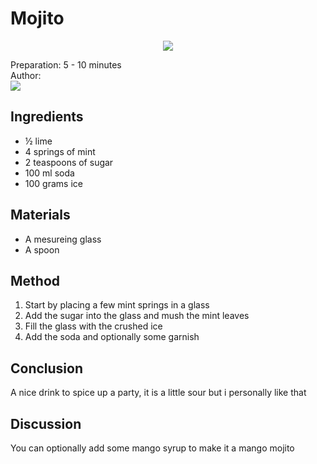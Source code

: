 # Mojito
<p align="center">
<img src="example.png" />
</p>

Preparation: 5 - 10 minutes  
Author:  
<a href="https://discord.com"><img src="https://img.shields.io/badge/Discord-Drillenissen%234268-25?style=for-the-badge&logo=discord" /> </a>  


## Ingredients
 - ½ lime
 - 4 springs of mint
 - 2 teaspoons of sugar
 - 100 ml soda
 - 100 grams ice

## Materials
 - A mesureing glass
 - A spoon

## Method
1. Start by placing a few mint springs in a glass
2. Add the sugar into the glass and mush the mint leaves
3. Fill the glass with the crushed ice
4. Add the soda and optionally some garnish

## Conclusion
A nice drink to spice up a party, it is a little sour but i personally like that

## Discussion
You can optionally add some mango syrup to make it a mango mojito
